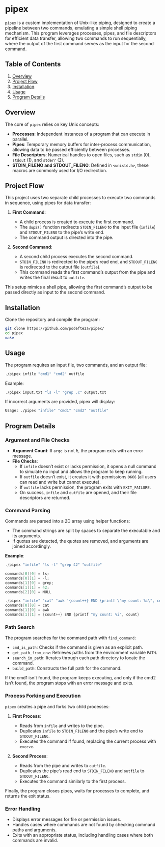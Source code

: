 # pipex

`pipex` is a custom implementation of Unix-like piping, designed to create a pipeline between two commands, emulating a simple shell piping mechanism. This program leverages processes, pipes, and file descriptors for efficient data transfer, allowing two commands to run sequentially, where the output of the first command serves as the input for the second command.

## Table of Contents
1. [Overview](#overview)
2. [Project Flow](#project-flow)
3. [Installation](#installation)
4. [Usage](#usage)
5. [Program Details](#program-details)

## Overview

The core of `pipex` relies on key Unix concepts:

- **Processes**: Independent instances of a program that can execute in parallel.
- **Pipes**: Temporary memory buffers for inter-process communication, allowing data to be passed efficiently between processes.
- **File Descriptors**: Numerical handles to open files, such as `stdin` (0), `stdout` (1), and `stderr` (2).
- **STDIN_FILENO and STDOUT_FILENO**: Defined in `<unistd.h>`, these macros are commonly used for I/O redirection.

## Project Flow

This project uses two separate child processes to execute two commands in sequence, using pipes for data transfer:

1. **First Command**:
   - A child process is created to execute the first command.
   - The `dup2()` function redirects `STDIN_FILENO` to the input file (`infile`) and `STDOUT_FILENO` to the pipe’s write end.
   - The command output is directed into the pipe.

2. **Second Command**:
   - A second child process executes the second command.
   - `STDIN_FILENO` is redirected to the pipe’s read end, and `STDOUT_FILENO` is redirected to the output file (`outfile`).
   - This command reads the first command’s output from the pipe and writes the final result to `outfile`.

This setup mimics a shell pipe, allowing the first command’s output to be passed directly as input to the second command.

## Installation

Clone the repository and compile the program:

```bash
git clone https://github.com/podefteza/pipex/
cd pipex
make
```

## Usage

The program requires an input file, two commands, and an output file:

```bash
./pipex infile "cmd1" "cmd2" outfile
```
Example:
```bash
./pipex input.txt "ls -l" "grep .c" output.txt
```
If incorrect arguments are provided, pipex will display:
```bash
Usage: ./pipex "infile" "cmd1" "cmd2" "outfile"
```

## Program Details

### Argument and File Checks

- **Argument Count**: If `argc` is not 5, the program exits with an error message.
- **File Checks**:
  - If `infile` doesn’t exist or lacks permission, it opens a null command to simulate no input and allows the program to keep running.
  - If `outfile` doesn’t exist, it creates it with permissions `0666` (all users can read and write but cannot execute).
  - If `outfile` lacks permission, the program exits with `EXIT_FAILURE`.
  - On success, `infile` and `outfile` are opened, and their file descriptors are returned.

### Command Parsing

Commands are parsed into a 2D array using helper functions:

- The command strings are split by spaces to separate the executable and its arguments.
- If quotes are detected, the quotes are removed, and arguments are joined accordingly.

**Example**:
```c
./pipex "infile" "ls -l" "grep 42" "outfile"

commands[0][0] = ls;
commands[0][1] = -l;
commands[1][0] = grep;
commands[1][1] = 42;
commands[2][0] = NULL
```
```c
./pipex "infile" "cat" "awk '{count++} END {printf \"my count: %i\", count}'" "outfile"
commands[0][0] = cat
commands[1][0] = awk
commands[1][1] = {count++} END {printf "my count: %i", count}
```


### Path Search

The program searches for the command path with `find_command`:

- `cmd_is_path`: Checks if the command is given as an explicit path.
- `get_path_from_env`: Retrieves paths from the environment variable `PATH`.
- `search_in_path`: Iterates through each path directory to locate the command.
- `build_path`: Constructs the full path for the command.

If the cmd1 isn't found, the program keeps executing, and only if the cmd2 isn’t found, the program stops with an error message and exits.

### Process Forking and Execution

`pipex` creates a pipe and forks two child processes:

1. **First Process**:
   - Reads from `infile` and writes to the pipe.
   - Duplicates `infile` to `STDIN_FILENO` and the pipe’s write end to `STDOUT_FILENO`.
   - Executes the command if found, replacing the current process with `execve`.

2. **Second Process**:
   - Reads from the pipe and writes to `outfile`.
   - Duplicates the pipe’s read end to `STDIN_FILENO` and `outfile` to `STDOUT_FILENO`.
   - Executes the command similarly to the first process.

Finally, the program closes pipes, waits for processes to complete, and returns the exit status.

### Error Handling

- Displays error messages for file or permission issues.
- Handles cases where commands are not found by checking command paths and arguments.
- Exits with an appropriate status, including handling cases where both commands are invalid.
